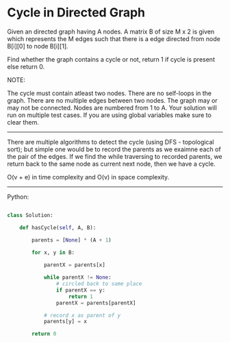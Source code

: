 # Cycle in Directed Graph

Given an directed graph having A nodes. A matrix B of size M x 2 is given which
represents the M edges such that there is a edge directed from node B[i][0] to
node B[i][1].

Find whether the graph contains a cycle or not, return 1 if cycle is present
else return 0.

NOTE:

The cycle must contain atleast two nodes.
There are no self-loops in the graph.
There are no multiple edges between two nodes.
The graph may or may not be connected.
Nodes are numbered from 1 to A.
Your solution will run on multiple test cases. If you are using global
variables make sure to clear them.

---

There are multiple algorithms to detect the cycle (using DFS - topological
sort); but simple one would be to record the parents as we exaimne each of the
pair of the edges. If we find the while traversing to recorded parents, we
return back to the same node as current next node, then we have a cycle.

O(v + e) in time complexity and O(v) in space complexity.

---

Python:

```python

class Solution:

    def hasCycle(self, A, B):

        parents = [None] * (A + 1)

        for x, y in B:
            
            parentX = parents[x]

            while parentX != None:
                # circled back to same place
                if parentX == y:
                    return 1
                parentX = parents[parentX]

            # record x as parent of y
            parents[y] = x

        return 0
```

